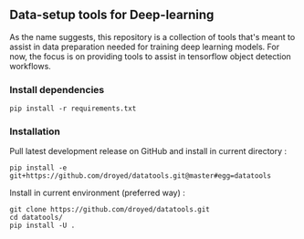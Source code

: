## Data-setup tools for Deep-learning

As the name suggests, this repository is a collection of tools that's meant to assist in data preparation needed for training deep learning models. For now, the focus is on providing tools to assist in tensorflow object detection workflows.

### Install dependencies

```shell
pip install -r requirements.txt
```

### Installation

Pull latest development release on GitHub and install in current directory :
```shell
pip install -e git+https://github.com/droyed/datatools.git@master#egg=datatools
```

Install in current environment (preferred way) :
```shell
git clone https://github.com/droyed/datatools.git
cd datatools/
pip install -U .
```
